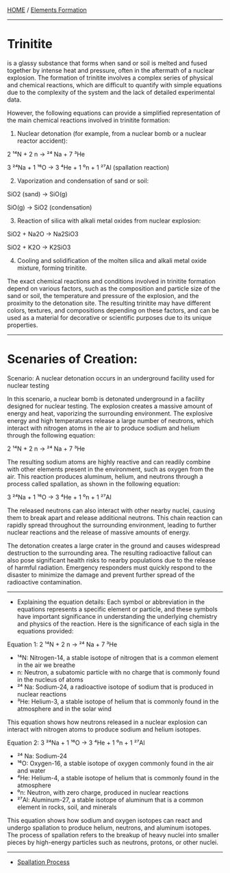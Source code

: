 [HOME](/README.md) / [Elements Formation](/assets/docs/earth/elements/formation/readme.md)    

---------------------  

# Trinitite  

is a glassy substance that forms when sand or soil is melted and fused together by intense heat and pressure, often in the aftermath of a nuclear explosion. The formation of trinitite involves a complex series of physical and chemical reactions, which are difficult to quantify with simple equations due to the complexity of the system and the lack of detailed experimental data.

However, the following equations can provide a simplified representation of the main chemical reactions involved in trinitite formation:

1. Nuclear detonation (for example, from a nuclear bomb or a nuclear reactor accident):

2 ¹⁴N + 2 n → ²⁴ Na + 7 ³He

3 ²⁴Na + 1 ¹⁶O → 3 ⁴He + 1 ⁰n + 1 ²⁷Al (spallation reaction)

2. Vaporization and condensation of sand or soil:

SiO2 (sand) → SiO(g)

SiO(g) → SiO2 (condensation)

3. Reaction of silica with alkali metal oxides from nuclear explosion:

SiO2 + Na2O → Na2SiO3

SiO2 + K2O → K2SiO3

4. Cooling and solidification of the molten silica and alkali metal oxide mixture, forming trinitite.

The exact chemical reactions and conditions involved in trinitite formation depend on various factors, such as the composition and particle size of the sand or soil, the temperature and pressure of the explosion, and the proximity to the detonation site. The resulting trinitite may have different colors, textures, and compositions depending on these factors, and can be used as a material for decorative or scientific purposes due to its unique properties.  

-----------------

# Scenaries of Creation:  

Scenario: A nuclear detonation occurs in an underground facility used for nuclear testing

In this scenario, a nuclear bomb is detonated underground in a facility designed for nuclear testing. The explosion creates a massive amount of energy and heat, vaporizing the surrounding environment. The explosive energy and high temperatures release a large number of neutrons, which interact with nitrogen atoms in the air to produce sodium and helium through the following equation:

2 ¹⁴N + 2 n → ²⁴ Na + 7 ³He

The resulting sodium atoms are highly reactive and can readily combine with other elements present in the environment, such as oxygen from the air. This reaction produces aluminum, helium, and neutrons through a process called spallation, as shown in the following equation:

3 ²⁴Na + 1 ¹⁶O → 3 ⁴He + 1 ⁰n + 1 ²⁷Al

The released neutrons can also interact with other nearby nuclei, causing them to break apart and release additional neutrons. This chain reaction can rapidly spread throughout the surrounding environment, leading to further nuclear reactions and the release of massive amounts of energy.

The detonation creates a large crater in the ground and causes widespread destruction to the surrounding area. The resulting radioactive fallout can also pose significant health risks to nearby populations due to the release of harmful radiation. Emergency responders must quickly respond to the disaster to minimize the damage and prevent further spread of the radioactive contamination.

----------------

- Explaining the equation details:
Each symbol or abbreviation in the equations represents a specific element or particle, and these symbols have important significance in understanding the underlying chemistry and physics of the reaction. Here is the significance of each sigla in the equations provided:

Equation 1: 2 ¹⁴N + 2 n → ²⁴ Na + 7 ³He

- ¹⁴N: Nitrogen-14, a stable isotope of nitrogen that is a common element in the air we breathe
- n: Neutron, a subatomic particle with no charge that is commonly found in the nucleus of atoms
- ²⁴ Na: Sodium-24, a radioactive isotope of sodium that is produced in nuclear reactions
- ³He: Helium-3, a stable isotope of helium that is commonly found in the atmosphere and in the solar wind

This equation shows how neutrons released in a nuclear explosion can interact with nitrogen atoms to produce sodium and helium isotopes.

Equation 2: 3 ²⁴Na + 1 ¹⁶O → 3 ⁴He + 1 ⁰n + 1 ²⁷Al

- ²⁴ Na: Sodium-24
- ¹⁶O: Oxygen-16, a stable isotope of oxygen commonly found in the air and water
- ⁴He: Helium-4, a stable isotope of helium that is commonly found in the atmosphere
- ⁰n: Neutron, with zero charge, produced in nuclear reactions
- ²⁷Al: Aluminum-27, a stable isotope of aluminum that is a common element in rocks, soil, and minerals

This equation shows how sodium and oxygen isotopes can react and undergo spallation to produce helium, neutrons, and aluminum isotopes. The process of spallation refers to the breakup of heavy nuclei into smaller pieces by high-energy particles such as neutrons, protons, or other nuclei.

--------------------

 - [Spallation Process](/assets/docs/knowledges/spallation-process/readme.md)
